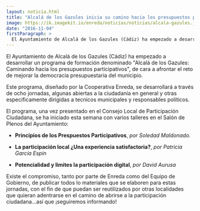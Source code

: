 ```yaml
---
layout: noticia.html
title: "Alcalá de los Gazules inicia su camino hacia los presupuestos participativos de la mano de Enreda"
image: https://ik.imagekit.io/enreda/noticias/noticias/alcala-gazules.jpeg?updatedAt=1700047759125
date: "2016-11-04"
firstParagraph: >
  El Ayuntamiento de Alcalá de los Gazules (Cádiz) ha empezado a desarrollar un programa de formación denominado "Alcalá de los Gazules: Caminando hacia los presupuestos participativos", de cara a afrontar el reto de mejorar la democracia presupuestaria del municipio.
---
```


El Ayuntamiento de Alcalá de los Gazules (Cádiz) ha empezado a desarrollar un programa de formación denominado "Alcalá de los Gazules: Caminando hacia los presupuestos participativos", de cara a afrontar el reto de mejorar la democracia presupuestaria del municipio.

Este programa, diseñado por la Cooperativa Enreda, se desarrollará a través de ocho jornadas, algunas abiertas a la ciudadanía en general y otras especificamente dirigidas a tecnicos municipales y responsables políticos.

El programa, una vez presentado en el Consejo Local de Participación Ciudadana, se ha iniciado esta semana con varios talleres en el Salón de Plenos del Ayuntamiento:

* **Principios de los Prespuestos Participativos**, *por Soledad Maldonado.* 

* **La participación local ¿Una experiencia satisfactoria?**, *por Patricia García Espin*

* **Potencialidad y limites la participación digital**, *por David Aurusa*

Existe el compromiso, tanto por parte de Enreda como del Equipo de Gobierno, de publicar todos lo materiales que se elaboren para estas jornadas, con el fin de que puedan ser reutilizados por otras localidades que quieran adentrarse en el camino de abrirse a la participación ciudadana...así que ¡seguiremos informando!
